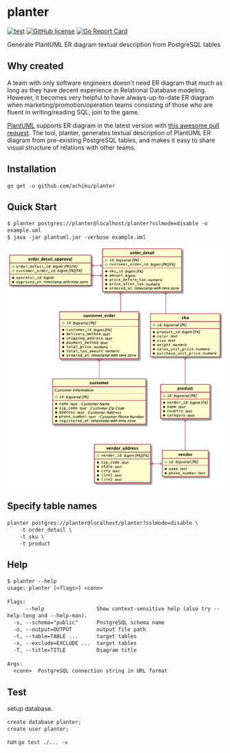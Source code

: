 # planter

[![test](https://github.com/achiku/planter/actions/workflows/test.yml/badge.svg)](https://github.com/achiku/planter/actions/workflows/test.yml)
[![GitHub license](https://img.shields.io/badge/license-MIT-blue.svg)](https://raw.githubusercontent.com/achiku/planter/master/LICENSE)
[![Go Report Card](https://goreportcard.com/badge/github.com/achiku/planter)](https://goreportcard.com/report/github.com/achiku/planter)

Generate PlantUML ER diagram textual description from PostgreSQL tables


## Why created

A team with only software engineers doesn't need ER diagram that much as long as they have decent experience in Relational Database modeling. However, it becomes very helpful to have always-up-to-date ER diagram when marketing/promotion/operation teams consisting of those who are fluent in writing/reading SQL, join to the game.

[PlantUML](http://plantuml.com/) supports ER diagram in the latest version with [this awesome pull request](https://github.com/plantuml/plantuml/pull/31). The tool, planter, generates textual description of PlantUML ER diagram from pre-existing PostgreSQL tables, and makes it easy to share visual structure of relations with other teams.


## Installation

```
go get -u github.com/achiku/planter
```

## Quick Start

```
$ planter postgres://planter@localhost/planter?sslmode=disable -o example.uml
$ java -jar plantuml.jar -verbose example.uml
```

![er diagram](./example/example_gen.png)


## Specify table names

```
planter postgres://planter@localhost/planter?sslmode=disable \ 
    -t order_detail \
    -t sku \
    -t product
```


## Help

```
$ planter --help
usage: planter [<flags>] <conn>

Flags:
      --help                 Show context-sensitive help (also try --help-long and --help-man).
  -s, --schema="public"      PostgreSQL schema name
  -o, --output=OUTPUT        output file path
  -t, --table=TABLE ...      target tables
  -x, --exclude=EXCLUDE ...  target tables
  -T, --title=TITLE          Diagram title

Args:
  <conn>  PostgreSQL connection string in URL format
```


## Test

setup database.

```
create database planter;
create user planter;
```

run `go test ./... -v`
